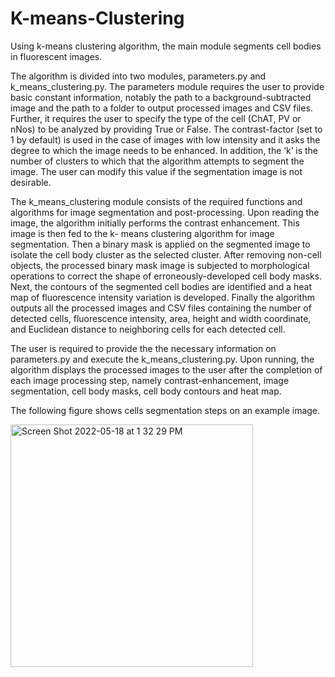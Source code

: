 # K-means-Clustering

Using k-means clustering algorithm, the main module segments cell bodies in fluorescent images.


The  algorithm  is  divided  into  two  modules,  parameters.py  and  k_means_clustering.py. 
The  parameters  module  requires  the  user  to  provide  basic  constant  information, 
notably the path to a background-subtracted image and the path to a folder to output 
processed images and CSV files. Further, it requires the user to specify the type of the 
cell (ChAT, PV or nNos) to be analyzed by providing True or False. The contrast-factor 
(set  to  1  by  default)  is  used  in  the  case  of  images  with  low  intensity  and  it  asks  the 
degree to which the image needs to be enhanced. In addition, the ‘k’ is the number of 
clusters  to  which  that  the  algorithm  attempts  to  segment  the  image.  The  user  can 
modify this value if the segmentation image is not desirable. 

The k_means_clustering module consists of the required functions and 
algorithms for image segmentation and post-processing. Upon reading the image, the 
algorithm initially performs the contrast enhancement. This image is then fed to the k-
means clustering algorithm for image segmentation. Then a binary mask is applied on 
the  segmented  image  to  isolate  the  cell  body  cluster  as  the  selected  cluster.  After 
removing non-cell objects, the processed binary mask image is subjected to 
morphological  operations  to  correct  the  shape  of  erroneously-developed  cell  body 
masks. Next, the contours of the segmented cell bodies are identified and a heat map 
of  fluorescence  intensity  variation  is  developed.  Finally  the  algorithm  outputs  all  the 
processed images and CSV files containing the number of detected cells, fluorescence 
intensity,  area,  height  and  width  coordinate,  and  Euclidean  distance  to  neighboring 
cells for each detected cell. 

The user is required to provide the the necessary information on parameters.py 
and  execute  the  k_means_clustering.py.  Upon  running,  the  algorithm  displays  the 
processed  images  to  the  user  after  the  completion  of  each  image  processing  step, 
namely contrast-enhancement, image segmentation, cell body masks, cell body 
contours and heat map. 

The following figure shows cells segmentation steps on an example image. 



<img width="388" alt="Screen Shot 2022-05-18 at 1 32 29 PM" src="https://user-images.githubusercontent.com/19292138/169029349-341841e8-5bb3-4277-99d7-4d6db04dae70.png">






